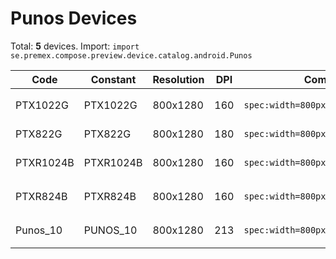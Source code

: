 # Punos Devices

Total: **5** devices. Import: `import se.premex.compose.preview.device.catalog.android.Punos`

| Code | Constant | Resolution | DPI | Compose Spec | Preview Usage |
|------|----------|------------|-----|-------------|---------------|
| PTX1022G | PTX1022G | 800x1280 | 160 | `spec:width=800px,height=1280px,dpi=160` | `@Preview(device = Punos.PTX1022G)` |
| PTX822G | PTX822G | 800x1280 | 180 | `spec:width=800px,height=1280px,dpi=180` | `@Preview(device = Punos.PTX822G)` |
| PTXR1024B | PTXR1024B | 800x1280 | 160 | `spec:width=800px,height=1280px,dpi=160` | `@Preview(device = Punos.PTXR1024B)` |
| PTXR824B | PTXR824B | 800x1280 | 160 | `spec:width=800px,height=1280px,dpi=160` | `@Preview(device = Punos.PTXR824B)` |
| Punos_10 | PUNOS_10 | 800x1280 | 213 | `spec:width=800px,height=1280px,dpi=213` | `@Preview(device = Punos.PUNOS_10)` |

<!-- Generated automatically. Do not edit manually. -->
